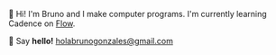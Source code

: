 
👋 Hi! I'm Bruno and I make computer programs. I'm currently learning Cadence on [Flow](https://es.onflow.org/).

📩 Say **hello!** holabrunogonzales@gmail.com

